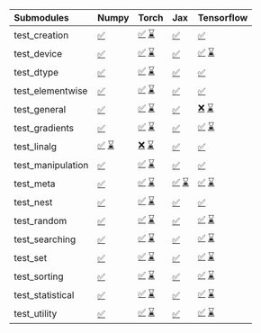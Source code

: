 | Submodules        | Numpy                                                                                                                                                                                                                                                             | Torch                                                                                                                                                                                                                                                             | Jax                                                                                                                                                                                                                                                               | Tensorflow                                                                                                                                                                                                                                                        |
|:------------------|:------------------------------------------------------------------------------------------------------------------------------------------------------------------------------------------------------------------------------------------------------------------|:------------------------------------------------------------------------------------------------------------------------------------------------------------------------------------------------------------------------------------------------------------------|:------------------------------------------------------------------------------------------------------------------------------------------------------------------------------------------------------------------------------------------------------------------|:------------------------------------------------------------------------------------------------------------------------------------------------------------------------------------------------------------------------------------------------------------------|
| test_creation     | <a href="https://github.com/unifyai/ivy/runs/8114228510?check_suite_focus=true" rel="noopener noreferrer" target="_blank">✅</a>                                                                                                                                   | <a href="https://github.com/unifyai/ivy/runs/8113475680?check_suite_focus=true" rel="noopener noreferrer" target="_blank">✅</a>   <a href="https://github.com/unifyai/ivy/runs/8114231324?check_suite_focus=true" rel="noopener noreferrer" target="_blank">⌛</a> | <a href="https://github.com/unifyai/ivy/runs/8114234280?check_suite_focus=true" rel="noopener noreferrer" target="_blank">✅</a>                                                                                                                                   | <a href="https://github.com/unifyai/ivy/runs/8114236774?check_suite_focus=true" rel="noopener noreferrer" target="_blank">✅</a>                                                                                                                                   |
| test_device       | <a href="https://github.com/unifyai/ivy/runs/8114228642?check_suite_focus=true" rel="noopener noreferrer" target="_blank">✅</a>                                                                                                                                   | <a href="https://github.com/unifyai/ivy/runs/8113475834?check_suite_focus=true" rel="noopener noreferrer" target="_blank">✅</a>   <a href="https://github.com/unifyai/ivy/runs/8114231525?check_suite_focus=true" rel="noopener noreferrer" target="_blank">⌛</a> | <a href="https://github.com/unifyai/ivy/runs/8114234480?check_suite_focus=true" rel="noopener noreferrer" target="_blank">✅</a>                                                                                                                                   | <a href="https://github.com/unifyai/ivy/runs/8113480213?check_suite_focus=true" rel="noopener noreferrer" target="_blank">✅</a>   <a href="https://github.com/unifyai/ivy/runs/8114236906?check_suite_focus=true" rel="noopener noreferrer" target="_blank">⌛</a> |
| test_dtype        | <a href="https://github.com/unifyai/ivy/runs/8114228827?check_suite_focus=true" rel="noopener noreferrer" target="_blank">✅</a>                                                                                                                                   | <a href="https://github.com/unifyai/ivy/runs/8113476022?check_suite_focus=true" rel="noopener noreferrer" target="_blank">✅</a>   <a href="https://github.com/unifyai/ivy/runs/8114231731?check_suite_focus=true" rel="noopener noreferrer" target="_blank">⌛</a> | <a href="https://github.com/unifyai/ivy/runs/8114234653?check_suite_focus=true" rel="noopener noreferrer" target="_blank">✅</a>                                                                                                                                   | <a href="https://github.com/unifyai/ivy/runs/8114237038?check_suite_focus=true" rel="noopener noreferrer" target="_blank">✅</a>                                                                                                                                   |
| test_elementwise  | <a href="https://github.com/unifyai/ivy/runs/8114228984?check_suite_focus=true" rel="noopener noreferrer" target="_blank">✅</a>                                                                                                                                   | <a href="https://github.com/unifyai/ivy/runs/8113476186?check_suite_focus=true" rel="noopener noreferrer" target="_blank">✅</a>   <a href="https://github.com/unifyai/ivy/runs/8114231909?check_suite_focus=true" rel="noopener noreferrer" target="_blank">⌛</a> | <a href="https://github.com/unifyai/ivy/runs/8114234825?check_suite_focus=true" rel="noopener noreferrer" target="_blank">✅</a>                                                                                                                                   | <a href="https://github.com/unifyai/ivy/runs/8114237240?check_suite_focus=true" rel="noopener noreferrer" target="_blank">✅</a>                                                                                                                                   |
| test_general      | <a href="https://github.com/unifyai/ivy/runs/8114229119?check_suite_focus=true" rel="noopener noreferrer" target="_blank">✅</a>                                                                                                                                   | <a href="https://github.com/unifyai/ivy/runs/8113476305?check_suite_focus=true" rel="noopener noreferrer" target="_blank">✅</a>   <a href="https://github.com/unifyai/ivy/runs/8114232092?check_suite_focus=true" rel="noopener noreferrer" target="_blank">⌛</a> | <a href="https://github.com/unifyai/ivy/runs/8114234936?check_suite_focus=true" rel="noopener noreferrer" target="_blank">✅</a>                                                                                                                                   | <a href="https://github.com/unifyai/ivy/runs/8113480654?check_suite_focus=true" rel="noopener noreferrer" target="_blank">❌</a>   <a href="https://github.com/unifyai/ivy/runs/8114237328?check_suite_focus=true" rel="noopener noreferrer" target="_blank">⌛</a> |
| test_gradients    | <a href="https://github.com/unifyai/ivy/runs/8114229282?check_suite_focus=true" rel="noopener noreferrer" target="_blank">✅</a>                                                                                                                                   | <a href="https://github.com/unifyai/ivy/runs/8113476433?check_suite_focus=true" rel="noopener noreferrer" target="_blank">✅</a>   <a href="https://github.com/unifyai/ivy/runs/8114232331?check_suite_focus=true" rel="noopener noreferrer" target="_blank">⌛</a> | <a href="https://github.com/unifyai/ivy/runs/8114235101?check_suite_focus=true" rel="noopener noreferrer" target="_blank">✅</a>                                                                                                                                   | <a href="https://github.com/unifyai/ivy/runs/8113480791?check_suite_focus=true" rel="noopener noreferrer" target="_blank">✅</a>   <a href="https://github.com/unifyai/ivy/runs/8114237507?check_suite_focus=true" rel="noopener noreferrer" target="_blank">⌛</a> |
| test_linalg       | <a href="https://github.com/unifyai/ivy/runs/8113474092?check_suite_focus=true" rel="noopener noreferrer" target="_blank">✅</a>   <a href="https://github.com/unifyai/ivy/runs/8114229456?check_suite_focus=true" rel="noopener noreferrer" target="_blank">⌛</a> | <a href="https://github.com/unifyai/ivy/runs/8113476602?check_suite_focus=true" rel="noopener noreferrer" target="_blank">❌</a>   <a href="https://github.com/unifyai/ivy/runs/8114232493?check_suite_focus=true" rel="noopener noreferrer" target="_blank">⌛</a> | <a href="https://github.com/unifyai/ivy/runs/8114235271?check_suite_focus=true" rel="noopener noreferrer" target="_blank">✅</a>                                                                                                                                   | <a href="https://github.com/unifyai/ivy/runs/8114237639?check_suite_focus=true" rel="noopener noreferrer" target="_blank">✅</a>                                                                                                                                   |
| test_manipulation | <a href="https://github.com/unifyai/ivy/runs/8114229609?check_suite_focus=true" rel="noopener noreferrer" target="_blank">✅</a>                                                                                                                                   | <a href="https://github.com/unifyai/ivy/runs/8113476750?check_suite_focus=true" rel="noopener noreferrer" target="_blank">✅</a>   <a href="https://github.com/unifyai/ivy/runs/8114232684?check_suite_focus=true" rel="noopener noreferrer" target="_blank">⌛</a> | <a href="https://github.com/unifyai/ivy/runs/8114235457?check_suite_focus=true" rel="noopener noreferrer" target="_blank">✅</a>                                                                                                                                   | <a href="https://github.com/unifyai/ivy/runs/8114237774?check_suite_focus=true" rel="noopener noreferrer" target="_blank">✅</a>                                                                                                                                   |
| test_meta         | <a href="https://github.com/unifyai/ivy/runs/8114229747?check_suite_focus=true" rel="noopener noreferrer" target="_blank">✅</a>                                                                                                                                   | <a href="https://github.com/unifyai/ivy/runs/8113476884?check_suite_focus=true" rel="noopener noreferrer" target="_blank">✅</a>   <a href="https://github.com/unifyai/ivy/runs/8114232869?check_suite_focus=true" rel="noopener noreferrer" target="_blank">⌛</a> | <a href="https://github.com/unifyai/ivy/runs/8113479007?check_suite_focus=true" rel="noopener noreferrer" target="_blank">✅</a>   <a href="https://github.com/unifyai/ivy/runs/8114235652?check_suite_focus=true" rel="noopener noreferrer" target="_blank">⌛</a> | <a href="https://github.com/unifyai/ivy/runs/8113481210?check_suite_focus=true" rel="noopener noreferrer" target="_blank">✅</a>   <a href="https://github.com/unifyai/ivy/runs/8114237893?check_suite_focus=true" rel="noopener noreferrer" target="_blank">⌛</a> |
| test_nest         | <a href="https://github.com/unifyai/ivy/runs/8114229901?check_suite_focus=true" rel="noopener noreferrer" target="_blank">✅</a>                                                                                                                                   | <a href="https://github.com/unifyai/ivy/runs/8113477029?check_suite_focus=true" rel="noopener noreferrer" target="_blank">✅</a>   <a href="https://github.com/unifyai/ivy/runs/8114233029?check_suite_focus=true" rel="noopener noreferrer" target="_blank">⌛</a> | <a href="https://github.com/unifyai/ivy/runs/8114235809?check_suite_focus=true" rel="noopener noreferrer" target="_blank">✅</a>                                                                                                                                   | <a href="https://github.com/unifyai/ivy/runs/8114238038?check_suite_focus=true" rel="noopener noreferrer" target="_blank">✅</a>                                                                                                                                   |
| test_random       | <a href="https://github.com/unifyai/ivy/runs/8114230070?check_suite_focus=true" rel="noopener noreferrer" target="_blank">✅</a>                                                                                                                                   | <a href="https://github.com/unifyai/ivy/runs/8113477171?check_suite_focus=true" rel="noopener noreferrer" target="_blank">✅</a>   <a href="https://github.com/unifyai/ivy/runs/8114233172?check_suite_focus=true" rel="noopener noreferrer" target="_blank">⌛</a> | <a href="https://github.com/unifyai/ivy/runs/8114236024?check_suite_focus=true" rel="noopener noreferrer" target="_blank">✅</a>                                                                                                                                   | <a href="https://github.com/unifyai/ivy/runs/8113481447?check_suite_focus=true" rel="noopener noreferrer" target="_blank">✅</a>   <a href="https://github.com/unifyai/ivy/runs/8114238160?check_suite_focus=true" rel="noopener noreferrer" target="_blank">⌛</a> |
| test_searching    | <a href="https://github.com/unifyai/ivy/runs/8114230244?check_suite_focus=true" rel="noopener noreferrer" target="_blank">✅</a>                                                                                                                                   | <a href="https://github.com/unifyai/ivy/runs/8113477311?check_suite_focus=true" rel="noopener noreferrer" target="_blank">✅</a>   <a href="https://github.com/unifyai/ivy/runs/8114233369?check_suite_focus=true" rel="noopener noreferrer" target="_blank">⌛</a> | <a href="https://github.com/unifyai/ivy/runs/8114236172?check_suite_focus=true" rel="noopener noreferrer" target="_blank">✅</a>                                                                                                                                   | <a href="https://github.com/unifyai/ivy/runs/8113481581?check_suite_focus=true" rel="noopener noreferrer" target="_blank">✅</a>   <a href="https://github.com/unifyai/ivy/runs/8114238261?check_suite_focus=true" rel="noopener noreferrer" target="_blank">⌛</a> |
| test_set          | <a href="https://github.com/unifyai/ivy/runs/8114230488?check_suite_focus=true" rel="noopener noreferrer" target="_blank">✅</a>                                                                                                                                   | <a href="https://github.com/unifyai/ivy/runs/8113477444?check_suite_focus=true" rel="noopener noreferrer" target="_blank">✅</a>   <a href="https://github.com/unifyai/ivy/runs/8114233624?check_suite_focus=true" rel="noopener noreferrer" target="_blank">⌛</a> | <a href="https://github.com/unifyai/ivy/runs/8114236292?check_suite_focus=true" rel="noopener noreferrer" target="_blank">✅</a>                                                                                                                                   | <a href="https://github.com/unifyai/ivy/runs/8113481832?check_suite_focus=true" rel="noopener noreferrer" target="_blank">✅</a>   <a href="https://github.com/unifyai/ivy/runs/8114238381?check_suite_focus=true" rel="noopener noreferrer" target="_blank">⌛</a> |
| test_sorting      | <a href="https://github.com/unifyai/ivy/runs/8114230674?check_suite_focus=true" rel="noopener noreferrer" target="_blank">✅</a>                                                                                                                                   | <a href="https://github.com/unifyai/ivy/runs/8113477649?check_suite_focus=true" rel="noopener noreferrer" target="_blank">✅</a>   <a href="https://github.com/unifyai/ivy/runs/8114233751?check_suite_focus=true" rel="noopener noreferrer" target="_blank">⌛</a> | <a href="https://github.com/unifyai/ivy/runs/8114236408?check_suite_focus=true" rel="noopener noreferrer" target="_blank">✅</a>                                                                                                                                   | <a href="https://github.com/unifyai/ivy/runs/8113482131?check_suite_focus=true" rel="noopener noreferrer" target="_blank">✅</a>   <a href="https://github.com/unifyai/ivy/runs/8114238561?check_suite_focus=true" rel="noopener noreferrer" target="_blank">⌛</a> |
| test_statistical  | <a href="https://github.com/unifyai/ivy/runs/8114230874?check_suite_focus=true" rel="noopener noreferrer" target="_blank">✅</a>                                                                                                                                   | <a href="https://github.com/unifyai/ivy/runs/8113477775?check_suite_focus=true" rel="noopener noreferrer" target="_blank">✅</a>   <a href="https://github.com/unifyai/ivy/runs/8114233898?check_suite_focus=true" rel="noopener noreferrer" target="_blank">⌛</a> | <a href="https://github.com/unifyai/ivy/runs/8114236519?check_suite_focus=true" rel="noopener noreferrer" target="_blank">✅</a>                                                                                                                                   | <a href="https://github.com/unifyai/ivy/runs/8113482325?check_suite_focus=true" rel="noopener noreferrer" target="_blank">✅</a>   <a href="https://github.com/unifyai/ivy/runs/8114238730?check_suite_focus=true" rel="noopener noreferrer" target="_blank">⌛</a> |
| test_utility      | <a href="https://github.com/unifyai/ivy/runs/8114231114?check_suite_focus=true" rel="noopener noreferrer" target="_blank">✅</a>                                                                                                                                   | <a href="https://github.com/unifyai/ivy/runs/8113477883?check_suite_focus=true" rel="noopener noreferrer" target="_blank">✅</a>   <a href="https://github.com/unifyai/ivy/runs/8114234047?check_suite_focus=true" rel="noopener noreferrer" target="_blank">⌛</a> | <a href="https://github.com/unifyai/ivy/runs/8114236645?check_suite_focus=true" rel="noopener noreferrer" target="_blank">✅</a>                                                                                                                                   | <a href="https://github.com/unifyai/ivy/runs/8113482505?check_suite_focus=true" rel="noopener noreferrer" target="_blank">✅</a>   <a href="https://github.com/unifyai/ivy/runs/8114238876?check_suite_focus=true" rel="noopener noreferrer" target="_blank">⌛</a> |